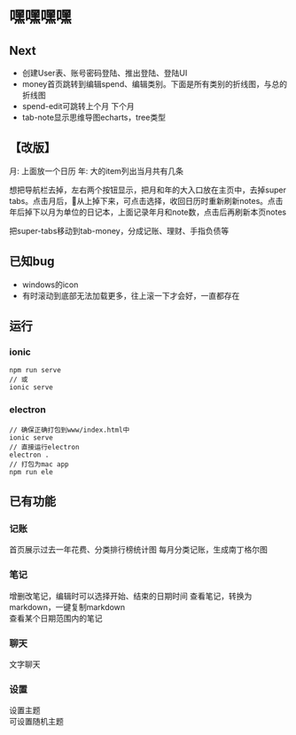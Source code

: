 # 嘿嘿嘿嘿

## Next
* 创建User表、账号密码登陆、推出登陆、登陆UI
* money首页跳转到编辑spend、编辑类别。下面是所有类别的折线图，与总的折线图
* spend-edit可跳转上个月 下个月
* tab-note显示思维导图echarts，tree类型

## 【改版】
月: 上面放一个日历
年: 大的item列出当月共有几条

想把导航栏去掉，左右两个按钮显示，把月和年的大入口放在主页中，去掉super tabs。点击月后，📅从上掉下来，可点击选择，收回日历时重新刷新notes。点击年后掉下以月为单位的日记本，上面记录年月和note数，点击后再刷新本页notes

把super-tabs移动到tab-money，分成记账、理财、手指负债等

## 已知bug
* windows的icon
* 有时滚动到底部无法加载更多，往上滚一下才会好，一直都存在

## 运行
### ionic
```
npm run serve 
// 或
ionic serve
```

### electron
```
// 确保正确打包到www/index.html中
ionic serve 
// 直接运行electron
electron .
// 打包为mac app
npm run ele 
```

## 已有功能
### 记账
首页展示过去一年花费、分类排行榜统计图
每月分类记账，生成南丁格尔图
### 笔记
增删改笔记，编辑时可以选择开始、结束的日期时间
查看笔记，转换为markdown，一键复制markdown  
查看某个日期范围内的笔记  
### 聊天
文字聊天  
### 设置
设置主题  
可设置随机主题

